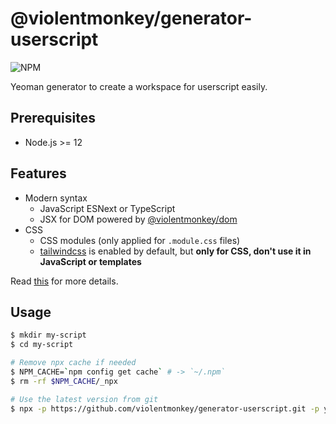 # @violentmonkey/generator-userscript

![NPM](https://img.shields.io/npm/v/@violentmonkey/generator-userscript.svg)

Yeoman generator to create a workspace for userscript easily.

## Prerequisites

- Node.js >= 12

## Features

- Modern syntax
  - JavaScript ESNext or TypeScript
  - JSX for DOM powered by [@violentmonkey/dom](https://github.com/violentmonkey/vm-dom)
- CSS
  - CSS modules (only applied for `.module.css` files)
  - [tailwindcss](https://tailwindcss.com/) is enabled by default, but **only for CSS, don't use it in JavaScript or templates**

Read [this](https://violentmonkey.github.io/guide/using-modern-syntax/) for more details.

## Usage

```sh
$ mkdir my-script
$ cd my-script

# Remove npx cache if needed
$ NPM_CACHE=`npm config get cache` # -> `~/.npm`
$ rm -rf $NPM_CACHE/_npx

# Use the latest version from git
$ npx -p https://github.com/violentmonkey/generator-userscript.git -p yo yo @violentmonkey/userscript
```

